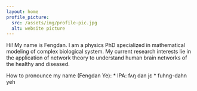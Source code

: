 ```yaml
---
layout: home
profile_picture:
  src: /assets/img/profile-pic.jpg
  alt: website picture
---
```


<p>
  Hi! My name is Fengdan. I am a physics PhD specialized in mathematical modeling of complex biological system. My current research interests lie in the application of network theory to understand human brain networks of the healthy and diseased.
</p>

<p>
  How to pronounce my name (Fengdan Ye):
  * IPA: fʌŋ dan jɛ
  * fuhng-dahn yeh 
</p>
